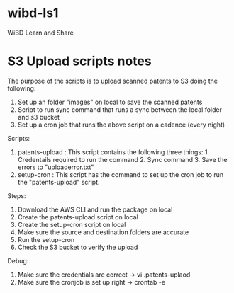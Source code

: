 # wibd-ls1
WiBD Learn and Share


# S3 Upload scripts notes
The purpose of the scripts is to upload scanned patents to S3 doing the following: 
1. Set up an folder "images" on local to save the scanned patents
2. Script to run sync command that runs a sync between the local folder and s3 bucket 
3. Set up a cron job that runs the above script on a cadence (every night)

Scripts:
1. patents-upload : This script contains the following three things:
                    1. Credentails required to run the command
                    2. Sync command
                    3. Save the errors to "uploaderror.txt"
2. setup-cron : This script has the command to set up the cron job to run the "patents-upload" script.

Steps:
1. Download the AWS CLI and run the package on local
2. Create the patents-upload script on local
2. Create the setup-cron script on local
3. Make sure the source and destination folders are accurate
3. Run the setup-cron 
4. Check the S3 bucket to verify the upload

Debug:
1. Make sure the credentials are correct -> vi .patents-uplaod
2. Make sure the cronjob is set up right -> crontab -e



                 
